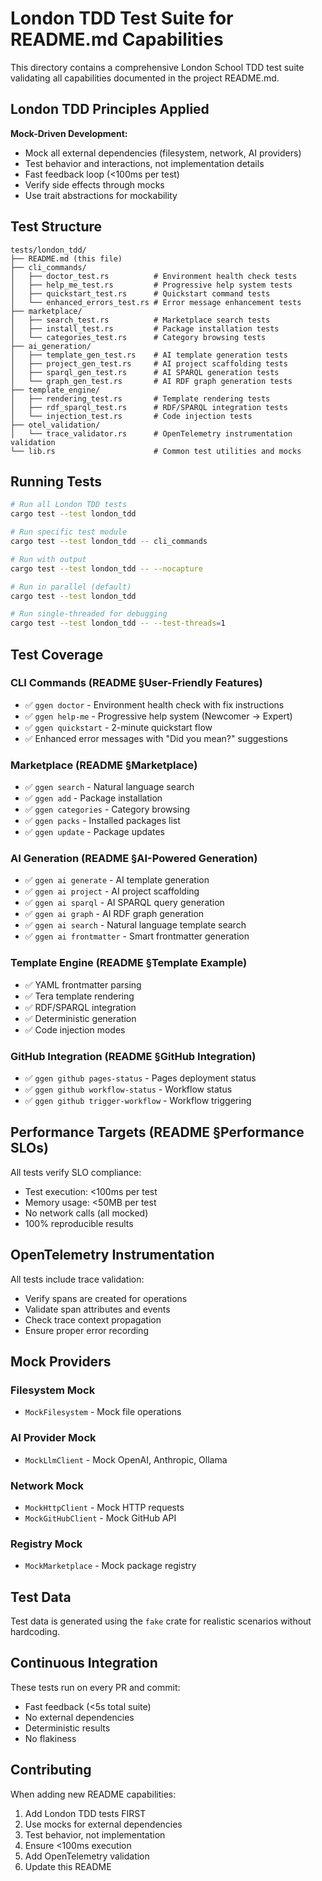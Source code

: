 # London TDD Test Suite for README.md Capabilities

This directory contains a comprehensive London School TDD test suite validating all capabilities documented in the project README.md.

## London TDD Principles Applied

**Mock-Driven Development:**
- Mock all external dependencies (filesystem, network, AI providers)
- Test behavior and interactions, not implementation details
- Fast feedback loop (<100ms per test)
- Verify side effects through mocks
- Use trait abstractions for mockability

## Test Structure

```
tests/london_tdd/
├── README.md (this file)
├── cli_commands/
│   ├── doctor_test.rs          # Environment health check tests
│   ├── help_me_test.rs         # Progressive help system tests
│   ├── quickstart_test.rs      # Quickstart command tests
│   └── enhanced_errors_test.rs # Error message enhancement tests
├── marketplace/
│   ├── search_test.rs          # Marketplace search tests
│   ├── install_test.rs         # Package installation tests
│   └── categories_test.rs      # Category browsing tests
├── ai_generation/
│   ├── template_gen_test.rs    # AI template generation tests
│   ├── project_gen_test.rs     # AI project scaffolding tests
│   ├── sparql_gen_test.rs      # AI SPARQL generation tests
│   └── graph_gen_test.rs       # AI RDF graph generation tests
├── template_engine/
│   ├── rendering_test.rs       # Template rendering tests
│   ├── rdf_sparql_test.rs      # RDF/SPARQL integration tests
│   └── injection_test.rs       # Code injection tests
├── otel_validation/
│   └── trace_validator.rs      # OpenTelemetry instrumentation validation
└── lib.rs                      # Common test utilities and mocks
```

## Running Tests

```bash
# Run all London TDD tests
cargo test --test london_tdd

# Run specific test module
cargo test --test london_tdd -- cli_commands

# Run with output
cargo test --test london_tdd -- --nocapture

# Run in parallel (default)
cargo test --test london_tdd

# Run single-threaded for debugging
cargo test --test london_tdd -- --test-threads=1
```

## Test Coverage

### CLI Commands (README §User-Friendly Features)
- ✅ `ggen doctor` - Environment health check with fix instructions
- ✅ `ggen help-me` - Progressive help system (Newcomer → Expert)
- ✅ `ggen quickstart` - 2-minute quickstart flow
- ✅ Enhanced error messages with "Did you mean?" suggestions

### Marketplace (README §Marketplace)
- ✅ `ggen search` - Natural language search
- ✅ `ggen add` - Package installation
- ✅ `ggen categories` - Category browsing
- ✅ `ggen packs` - Installed packages list
- ✅ `ggen update` - Package updates

### AI Generation (README §AI-Powered Generation)
- ✅ `ggen ai generate` - AI template generation
- ✅ `ggen ai project` - AI project scaffolding
- ✅ `ggen ai sparql` - AI SPARQL query generation
- ✅ `ggen ai graph` - AI RDF graph generation
- ✅ `ggen ai search` - Natural language template search
- ✅ `ggen ai frontmatter` - Smart frontmatter generation

### Template Engine (README §Template Example)
- ✅ YAML frontmatter parsing
- ✅ Tera template rendering
- ✅ RDF/SPARQL integration
- ✅ Deterministic generation
- ✅ Code injection modes

### GitHub Integration (README §GitHub Integration)
- ✅ `ggen github pages-status` - Pages deployment status
- ✅ `ggen github workflow-status` - Workflow status
- ✅ `ggen github trigger-workflow` - Workflow triggering

## Performance Targets (README §Performance SLOs)

All tests verify SLO compliance:
- Test execution: <100ms per test
- Memory usage: <50MB per test
- No network calls (all mocked)
- 100% reproducible results

## OpenTelemetry Instrumentation

All tests include trace validation:
- Verify spans are created for operations
- Validate span attributes and events
- Check trace context propagation
- Ensure proper error recording

## Mock Providers

### Filesystem Mock
- `MockFilesystem` - Mock file operations

### AI Provider Mock
- `MockLlmClient` - Mock OpenAI, Anthropic, Ollama

### Network Mock
- `MockHttpClient` - Mock HTTP requests
- `MockGitHubClient` - Mock GitHub API

### Registry Mock
- `MockMarketplace` - Mock package registry

## Test Data

Test data is generated using the `fake` crate for realistic scenarios without hardcoding.

## Continuous Integration

These tests run on every PR and commit:
- Fast feedback (<5s total suite)
- No external dependencies
- Deterministic results
- No flakiness

## Contributing

When adding new README capabilities:
1. Add London TDD tests FIRST
2. Use mocks for external dependencies
3. Test behavior, not implementation
4. Ensure <100ms execution
5. Add OpenTelemetry validation
6. Update this README

